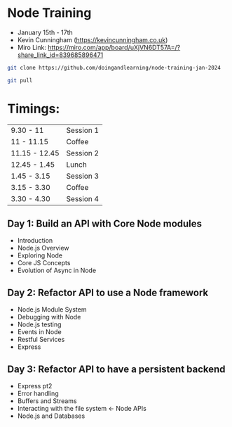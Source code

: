 # Node Training

- January 15th - 17th
- Kevin Cunningham (https://kevincunningham.co.uk)
- Miro Link: https://miro.com/app/board/uXjVN6DT57A=/?share_link_id=839685896471

```bash
git clone https://github.com/doingandlearning/node-training-jan-2024
```

```bash
git pull
```


# Timings:

| | |             
| --- | --- |
| 9.30 - 11 | Session 1 |
| 11 - 11.15 | Coffee |
| 11.15 - 12.45 | Session 2 |
| 12.45 - 1.45 | Lunch |
| 1.45 - 3.15 | Session 3 |
| 3.15 - 3.30 | Coffee |
| 3.30 - 4.30 | Session 4 | 


## Day 1: Build an API with Core Node modules

- Introduction
- Node.js Overview
- Exploring Node
- Core JS Concepts
- Evolution of Async in Node

## Day 2: Refactor API to use a Node framework

- Node.js Module System
- Debugging with Node
- Node.js testing
- Events in Node
- Restful Services
- Express

## Day 3: Refactor API to have a persistent backend

- Express pt2
- Error handling
- Buffers and Streams
- Interacting with the file system <- Node APIs
- Node.js and Databases
